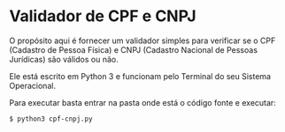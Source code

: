 # Validador de CPF e CNPJ

O propósito aqui é fornecer um validador simples para verificar se o CPF (Cadastro de Pessoa Física) e CNPJ (Cadastro Nacional de Pessoas Jurídicas) são válidos ou não.

Ele está escrito em Python 3 e funcionam pelo Terminal do seu Sistema Operacional.

Para executar basta entrar na pasta onde está o código fonte e executar:

```
$ python3 cpf-cnpj.py
```
